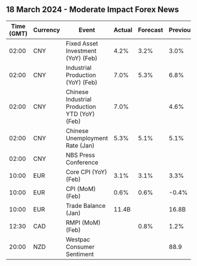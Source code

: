 ## 18 March 2024 - Moderate Impact Forex News

| Time (GMT) | Currency | Event | Actual | Forecast | Previous |
|------|----------|-------|--------|----------|----------|
| 02:00 | CNY | Fixed Asset Investment (YoY) (Feb) | 4.2% | 3.2% | 3.0% |
| 02:00 | CNY | Industrial Production (YoY) (Feb) | 7.0% | 5.3% | 6.8% |
| 02:00 | CNY | Chinese Industrial Production YTD (YoY) (Feb) | 7.0% |  | 4.6% |
| 02:00 | CNY | Chinese Unemployment Rate (Jan) | 5.3% | 5.1% | 5.1% |
| 02:00 | CNY | NBS Press Conference |  |  |  |
| 10:00 | EUR | Core CPI (YoY) (Feb) | 3.1% | 3.1% | 3.3% |
| 10:00 | EUR | CPI (MoM) (Feb) | 0.6% | 0.6% | -0.4% |
| 10:00 | EUR | Trade Balance (Jan) | 11.4B |  | 16.8B |
| 12:30 | CAD | RMPI (MoM) (Feb) |  | 0.8% | 1.2% |
| 20:00 | NZD | Westpac Consumer Sentiment |  |  | 88.9 |
